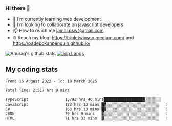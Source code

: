 ### Hi there 👋

<!--
**padepokanpenguin/padepokanpenguin** is a ✨ _special_ ✨ repository because its `README.md` (this file) appears on your GitHub profile.
-->

- 🌱 I’m currently learning  web development
- 👯 I’m looking to collaborate on javascript developers
- 📫 How to reach me jamal.psw@gmail.com
- 🌐 Reach my blog:
   https://tripletwinsco.medium.com/ and
   https://padepokanpenguin.github.io/

![Anurag's github stats](https://github-readme-stats.vercel.app/api?username=padepokanpenguin&count_private=true&disable_animations=false&show_icons=true&theme=default)
[![Top Langs](https://github-readme-stats.vercel.app/api/top-langs/?username=padepokanpenguin&theme=default&layout=compact)](https://github.com/padepokanpenguin)

## My coding stats

<!--START_SECTION:waka-->

```txt
From: 16 August 2022 - To: 18 March 2025

Total Time: 2,517 hrs 9 mins

TypeScript                1,792 hrs 46 mins█████████████████▓░░░░░░░   71.22 %
JavaScript                182 hrs 13 mins █▓░░░░░░░░░░░░░░░░░░░░░░░   07.24 %
C#                        163 hrs 33 mins █▓░░░░░░░░░░░░░░░░░░░░░░░   06.50 %
JSON                      79 hrs 9 mins   ▓░░░░░░░░░░░░░░░░░░░░░░░░   03.14 %
HTML                      71 hrs 33 mins  ▓░░░░░░░░░░░░░░░░░░░░░░░░   02.84 %
```

<!--END_SECTION:waka-->


